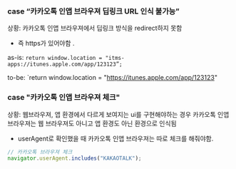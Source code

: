 ### case “카카오톡 인앱 브라우져 딥링크 URL 인식 불가능”

상황: 카카오톡 인앱 브라우져에서 딥링크 방식을 redirect하지 못함

- 즉 https가 있어야함 .

as-is: `return window.location = "itms-apps://itunes.apple.com/app/123123”;`

to-be: `return window.location = "https://itunes.apple.com/app/123123"

### case "카카오톡 인앱 브라우져 체크"

상황: 웹브라우져, 앱 환경에서 다르게 보여지는 ui를 구현해야하는 경우 카카오톡 인앱 브라우져는 웹 브라우져도 아니고 앱 환경도 아닌 환경으로 인식됨

* userAgent로 확인했을 때 카카오톡 인앱 브라우져는 따로 체크를 해줘야함.

```js
// 카카오톡 브라우져 체크
navigator.userAgent.includes("KAKAOTALK");
```